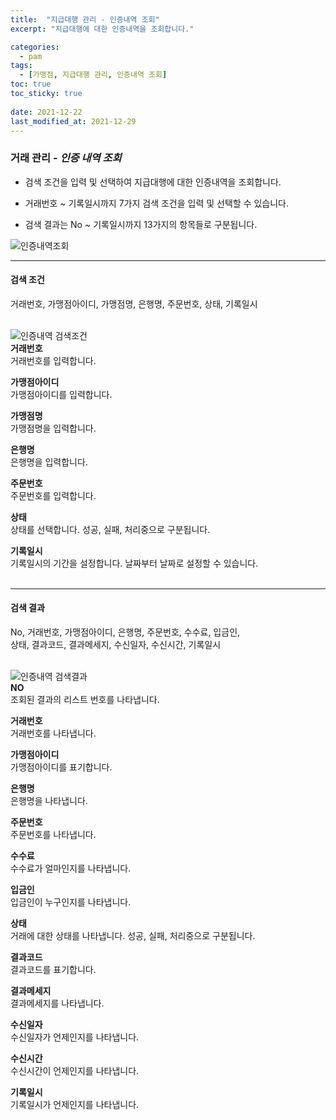 ```yaml
---
title:  "지급대행 관리 - 인증내역 조회"
excerpt: "지급대행에 대한 인증내역을 조회합니다."

categories:
  - pam
tags:
  - [가맹점, 지급대행 관리, 인증내역 조회]
toc: true
toc_sticky: true
 
date: 2021-12-22
last_modified_at: 2021-12-29
---
```

### 거래 관리 - *인증 내역 조회*
- 검색 조건을 입력 및 선택하여 지급대행에 대한 인증내역을 조회합니다.

- 거래번호 ~ 기록일시까지 7가지 검색 조건을 입력 및 선택할 수 있습니다.

- 검색 결과는 No ~ 기록일시까지 13가지의 항목들로 구분됩니다.

![인증내역조회](https://user-images.githubusercontent.com/95394003/147634290-f8eda029-1c0a-453e-a734-9026fdace91d.jpeg)

---

#### 검색 조건
거래번호, 가맹점아이디, 가맹점명, 은행명, 주문번호, 상태, 기록일시<br>
<br>

![인증내역 검색조건](https://user-images.githubusercontent.com/95394003/147634296-9e9c8afd-fb17-417d-ba25-ece4caa528d8.jpeg)<br>
**거래번호**<br>
거래번호를 입력합니다.

**가맹점아이디**<br>
가맹점아이디를 입력합니다.

**가맹점명**<br>
가맹점명을 입력합니다.

**은행명**<br>
은행명을 입력합니다.

**주문번호**<br>
주문번호를 입력합니다.

**상태**<br>
상태를 선택합니다. 성공, 실패, 처리중으로 구분됩니다.

**기록일시**<br>
기록일시의 기간을 설정합니다. 날짜부터 날짜로 설정할 수 있습니다.
<br>
<br>

---

#### 검색 결과
No, 거래번호, 가맹점아이디, 은행명, 주문번호, 수수료, 입금인,<br>상태, 결과코드, 결과메세지, 수신일자, 수신시간, 기록일시<br>
<br>

![인증내역 검색결과](https://user-images.githubusercontent.com/95394003/147634300-66f050ab-629d-4cc5-bba0-9ece99ebd102.jpeg)<br>
**NO**<br>
조회된 결과의 리스트 번호를 나타냅니다.

**거래번호**<br>
거래번호를 나타냅니다.

**가맹점아이디**<br>
가맹점아이디를 표기합니다.

**은행명**<br>
은행명을 나타냅니다.

**주문번호**<br>
주문번호를 나타냅니다.

**수수료**<br>
수수료가 얼마인지를 나타냅니다.

**입금인**<br>
입금인이 누구인지를 나타냅니다.

**상태**<br>
거래에 대한 상태를 나타냅니다. 성공, 실패, 처리중으로 구분됩니다.

**결과코드**<br>
결과코드를 표기합니다.

**결과메세지**<br>
결과메세지를 나타냅니다.

**수신일자**<br>
수신일자가 언제인지를 나타냅니다.

**수신시간**<br>
수신시간이 언제인지를 나타냅니다.

**기록일시**<br>
기록일시가 언제인지를 나타냅니다.